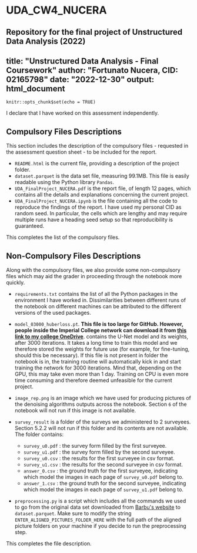 # UDA_CW4_NUCERA
Repository for the final project of Unstructured Data Analysis (2022)
---
title: "Unstructured Data Analysis - Final Coursework"
author: "Fortunato Nucera, CID: 02165798"
date: "2022-12-30"
output: html_document
---

```{r setup, include=FALSE}
knitr::opts_chunk$set(echo = TRUE)
```

I declare that I have worked on this assessment independently. 

## Compulsory Files Descriptions
This section includes the description of the compulsory files - requested in the assessment question sheet - to be included for the report.

* `README.html` is the current file, providing a description of the project folder.
* `dataset.parquet` is the data set file, measuring 99.1MB. This file is easily readable using the Python library `Pandas`.
* `UDA_FinalProject_NUCERA.pdf` is the report file, of length 12 pages, which contains all the details and explanations concerning the current project.
* `UDA_FinalProject_NUCERA.ipynb` is the file containing all the code to reproduce the findings of the report. I have used my personal CID as random seed. In particular, the cells which are lengthy and may require multiple runs have a heading seed setup so that reproducibility is guaranteed.

This completes the list of the compulsory files.

## Non-Compulsory Files Descriptions
Along with the compulsory files, we also provide some non-compulsory files which may aid the grader in proceeding through the notebook more quickly.

* `requirements.txt` contains the list of all the Python packages in the environment I have worked in. Dissimilarities between different runs of the notebook on different machines can be attributed to the different versions of the used packages.
* `model_03000_huberloss.pt`. **This file is too large for GitHub. However, people inside the Imperial College network can download it from [this link to my college OneDrive](https://imperiallondon-my.sharepoint.com/:u:/g/personal/fn321_ic_ac_uk/EQNZwrKsj-hCrced0XMius4BAPI4SIuimGOBLjsxdoZRRA?download=1)**. contains the U-Net model and its weights, after 3000 iterations. It takes a long time to train this model and we therefore stored the weights for future use (for example, for fine-tuning, should this be necessary). If this file is not present in folder the notebook is in, the training routine will automatically kick in and start training the network for 3000 iterations. Mind that, depending on the GPU, this may take even more than 1 day. Training on CPU is even more time consuming and therefore deemed unfeasible for the current project. 
* `image_rep.png` is an image which we have used for producing pictures of the denoising algorithms outputs across the notebook. Section `6` of the notebook will not run if this image is not available.
* `survey_result` is a folder of the surveys we administered to 2 surveyees. Section 5.2.2 will not run if this folder and its contents are not available. The folder contains:  

  * `survey_u0.pdf` : the survey form filled by the first surveyee.
  * `survey_u1.pdf` : the survey form filled by the second surveyee.
  * `survey_u0.csv` : the results for the first surveyee in csv format.
  * `survey_u1.csv` : the results for the second surveyee in csv format.
  * `answer_0.csv`  : the ground truth for the first surveyee, indicating which model the images in each page of `survey_u0.pdf` belong to.
  * `answer_1.csv`  : the ground truth for the second surveyee, indicating which model the images in each page of `survey_u1.pdf` belong to.
  
* `preprocessing.py` is a script which includes all the commands we used to go from the original data set downloaded from [Barbu's website](http://adrianbarburesearch.blogspot.com/p/renoir-dataset.html) to `dataset.parquet`. Make sure to modify the string `ENTER_ALIGNED_PICTURES_FOLDER_HERE` with the full path of the aligned picture folders on your machine if you decide to run the preprocessing step.

This completes the file description.